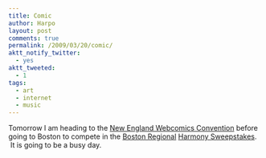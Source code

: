 ```yaml
---
title: Comic
author: Harpo
layout: post
comments: true
permalink: /2009/03/20/comic/
aktt_notify_twitter:
  - yes
aktt_tweeted:
  - 1
tags:
  - art
  - internet
  - music
---
```

Tomorrow I am heading to the <a href="http://www.webcomicsweekend.com/" target="_blank">New England Webcomics Convention</a> before going to Boston to compete in the <a href="http://www.harmony-sweepstakes.com/boston.html" target="_blank">Boston Regional</a> <a href="http://www.harmony-sweepstakes.com/index.html" target="_blank">Harmony Sweepstakes</a>.  It is going to be a busy day.